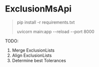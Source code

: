 # ExclusionMsApi

> pip install -r requirements.txt
>
> uvicorn main:app --reload --port 8000


TODO:
1) Merge ExclusionLists
3) Align ExclusionLists
4) Determine best Tolerances
